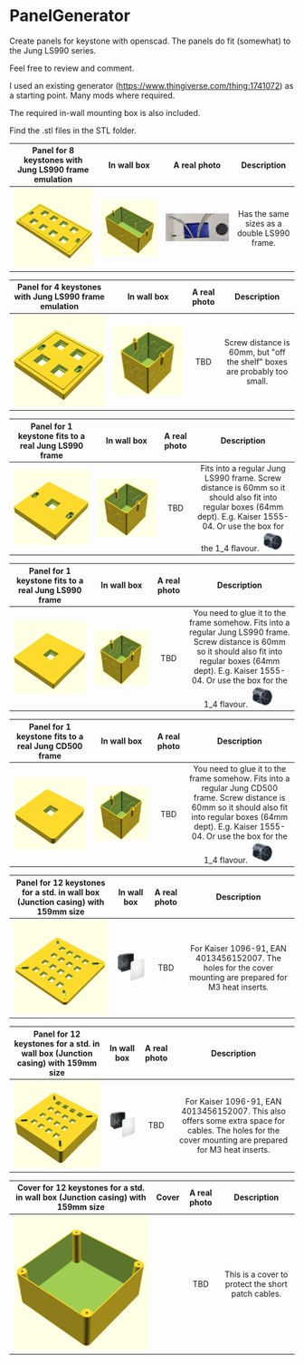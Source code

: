 # PanelGenerator
Create panels for keystone with openscad. The panels do fit (somewhat) to the Jung LS990 series.

Feel free to review and comment.

I used an existing generator (https://www.thingiverse.com/thing:1741072) as a starting point. Many mods where required.

The required in-wall mounting box is also included.

Find the .stl files in the STL folder.

| Panel for 8 keystones with Jung LS990 frame emulation | In wall box | A real photo | Description |
| :----: | :----: | :----: | :----: |
|![Panel for 8 keystones with Jung frame emulation](PNG/Jung_LS990_2_8.png) | ![In wall box for 8 keystones](PNG/Jung_LS990_2_8_Box.png) | ![in wall 8_2](assets/inwall_8_2.jpg) | Has the same sizes as a double LS990 frame. |

| Panel for 4 keystones with Jung LS990 frame emulation | In wall box | A real photo | Description |
| :----: | :----: | :----: | :----: |
|![Panel for 4 keystones with Jung frame emulation](PNG/Jung_LS990_1_4.png) | ![In wall box for 4 keystones](PNG/Jung_LS990_1_4_Box.png) | TBD | Screw distance is 60mm, but "off the shelf" boxes are probably too small.|

| Panel for 1 keystone fits to a real Jung LS990 frame | In wall box | A real photo | Description |
| :----: | :----: | :----: | :----: |
|![Panel for 1 keystone for Jung LS990 frame](PNG/Jung_LS990_1_1_ForFrame.png) | ![In wall box for 1 keystone](PNG/Jung_LS990_1_4_Box.png) | TBD | Fits into a regular Jung LS990 frame. Screw distance is 60mm so it should also fit into regular boxes (64mm dept). E.g. Kaiser 1555-04. Or use the box for the 1_4 flavour. <img src="assets/kaiser-1555-04.png" alt="kaiser-1555-0" width="25%"> |

| Panel for 1 keystone fits to a real Jung LS990 frame | In wall box | A real photo | Description |
| :----: | :----: | :----: | :----: |
|![Panel for 1 keystone for Jung LS990 frame, no screws](PNG/Jung_LS990_1_1_ForFrameNoScrews.png) | ![In wall box for 1 keystone without mounting screws](PNG/Jung_LS990_1_4_Box.png) | TBD | You need to glue it to the frame somehow. Fits into a regular Jung LS990 frame. Screw distance is 60mm so it should also fit into regular boxes (64mm dept). E.g. Kaiser 1555-04. Or use the box for the 1_4 flavour. <img src="assets/kaiser-1555-04.png" alt="kaiser-1555-0" width="25%"> |

| Panel for 1 keystone fits to a real Jung CD500 frame | In wall box | A real photo | Description |
| :----: | :----: | :----: | :----: |
|![Panel for 1 keystone for Jung CD500 frame, no screws](PNG/Jung_CD500_1_1_ForFrameNoScrews.png) | ![In wall box for 1 keystone without mounting screws](PNG/Jung_LS990_1_4_Box.png) | TBD | You need to glue it to the frame somehow. Fits into a regular Jung CD500 frame. Screw distance is 60mm so it should also fit into regular boxes (64mm dept). E.g. Kaiser 1555-04. Or use the box for the 1_4 flavour. <img src="assets/kaiser-1555-04.png" alt="kaiser-1555-0" width="25%"> |

| Panel for 12 keystones for a std. in wall box (Junction casing) with 159mm size | In wall box | A real photo | Description |
| :----: | :----: | :----: | :----: |
|![Panel for 12 keystones for a std. in wall box with 159mm sizes](PNG/InWall_159_159.png) | ![Kaiser 1096-91](assets/kaiser-1096-91.png) | TBD | For Kaiser 1096-91, EAN 4013456152007. The holes for the cover mounting are prepared for M3 heat inserts.  |

| Panel for 12 keystones for a std. in wall box (Junction casing) with 159mm size | In wall box | A real photo | Description |
| :----: | :----: | :----: | :----: |
|![Panel for 12 keystones for a std. in wall box with 159mm sizes](PNG/InWall_159_159_extra_40.png) | ![Kaiser 1096-91](assets/kaiser-1096-91.png) | TBD | For Kaiser 1096-91, EAN 4013456152007. This also offers some extra space for cables.  The holes for the cover mounting are prepared for M3 heat inserts. |

| Cover for 12 keystones for a std. in wall box (Junction casing) with 159mm size | Cover | A real photo | Description |
| :----: | :----: | :----: | :----: |
|![Panel for 12 keystones for a std. in wall box with 159mm sizes](PNG/InWall_159_159_Cover.png) | | TBD | This is a cover to protect the short patch cables. |

